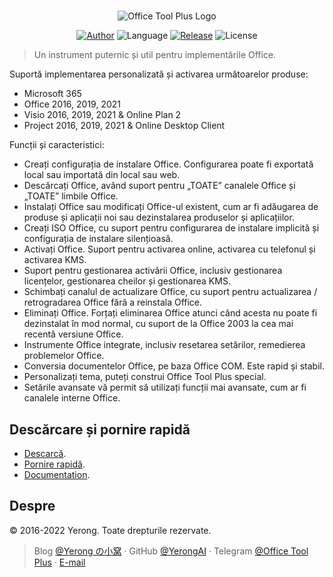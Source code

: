 #

<p align="center">
<img alt="Office Tool Plus Logo" src="https://otp.landian.vip/static/images/logo.webp"/>
</p>

<p align="center">
<a href="https://www.coolhub.top/" target="_blank"><img alt="Author" src="https://img.shields.io/badge/Author-Yerong-blue?style=flat-square"/></a>
<img alt="Language" src="https://img.shields.io/badge/Language-C%23-green?style=flat-square"/>
<a href="https://otp.landian.vip/" target="_blank"><img alt="Release" src="https://img.shields.io/github/v/release/YerongAI/Office-Tool?style=flat-square"/></a>
<img alt="License" src="https://img.shields.io/github/license/YerongAI/Office-Tool?style=flat-square"/>
</p>

> Un instrument puternic și util pentru implementările Office.

Suportă implementarea personalizată și activarea următoarelor produse:

- Microsoft 365
- Office 2016, 2019, 2021
- Visio 2016, 2019, 2021 & Online Plan 2
- Project 2016, 2019, 2021 & Online Desktop Client

Funcții și caracteristici:

- Creați configurația de instalare Office. Configurarea poate fi exportată local sau importată din local sau web.
- Descărcați Office, având suport pentru „TOATE” canalele Office și „TOATE” limbile Office.
- Instalați Office sau modificați Office-ul existent, cum ar fi adăugarea de produse și aplicații noi sau dezinstalarea produselor și aplicațiilor.
- Creați ISO Office, cu suport pentru configurarea de instalare implicită și configurația de instalare silențioasă.
- Activați Office. Suport pentru activarea online, activarea cu telefonul și activarea KMS.
- Suport pentru gestionarea activării Office, inclusiv gestionarea licențelor, gestionarea cheilor și gestionarea KMS.
- Schimbați canalul de actualizare Office, cu suport pentru actualizarea / retrogradarea Office fără a reinstala Office.
- Eliminați Office. Forțați eliminarea Office atunci când acesta nu poate fi dezinstalat în mod normal, cu suport de la Office 2003 la cea mai recentă versiune Office.
- Instrumente Office integrate, inclusiv resetarea setărilor, remedierea problemelor Office.
- Conversia documentelor Office, pe baza Office COM. Este rapid și stabil.
- Personalizați tema, puteți construi Office Tool Plus special.
- Setările avansate vă permit să utilizați funcții mai avansate, cum ar fi canalele interne Office.

## Descărcare și pornire rapidă

- [Descarcă](https://help.coolhub.top/start/download.html).
- [Pornire rapidă](https://github.com/YerongAI/Office-Tool/wiki).
- [Documentation](https://help.coolhub.top/).

## Despre

© 2016-2022 Yerong. Toate drepturile rezervate.

> Blog [@Yerong の小窝](https://www.coolhub.top/) · GitHub [@YerongAI](https://github.com/YerongAI) · Telegram [@Office Tool Plus](https://t.me/otp_channel) · [E-mail](mailto:yerong@coolhub.top)
